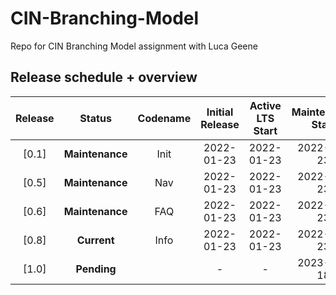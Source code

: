 # CIN-Branching-Model
Repo for CIN Branching Model assignment with Luca Geene

## Release schedule + overview

| Release  | Status              | Codename    |Initial Release | Active LTS Start | Maintenance Start | End-of-life               |
| :--:     | :---:               | :---:       | :---:          | :---:            | :---:             | :---:                     |
| [0.1]    | **Maintenance**     | Init        | 2022-01-23     | 2022-01-23       | 2022-01-23        | 2025-04-30                |
| [0.5]    | **Maintenance**     | Nav         | 2022-01-23     | 2022-01-23       | 2022-01-23        | 2025-04-30                |
| [0.6]    | **Maintenance**     | FAQ         | 2022-01-23     | 2022-01-23       | 2022-01-23        | 2025-04-30                |
| [0.8]    | **Current**         | Info        |  2022-01-23            |  2022-01-23                |  2022-01-23        | 2025-06-01                |
| [1.0]    | **Pending**         |             | -              | -                | 2023-10-18        | 2025-04-30                |
